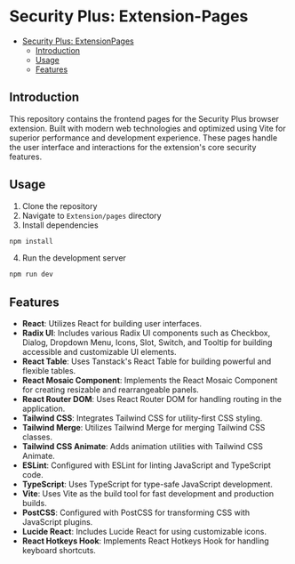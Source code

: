 # Security Plus: Extension-Pages
- [Security Plus: ExtensionPages](#security-plus-extensionpages)
  - [Introduction](#introduction)
  - [Usage](#usage)
  - [Features](#features)

## Introduction

This repository contains the frontend pages for the Security Plus browser extension. Built with modern web technologies and optimized using Vite for superior performance and development experience. These pages handle the user interface and interactions for the extension's core security features.

## Usage
1. Clone the repository
2. Navigate to `Extension/pages` directory
3. Install dependencies
```bash
npm install
```
4. Run the development server
```bash
npm run dev
```

## Features

- **React**: Utilizes React for building user interfaces.
- **Radix UI**: Includes various Radix UI components such as Checkbox, Dialog, Dropdown Menu, Icons, Slot, Switch, and Tooltip for building accessible and customizable UI elements.
- **React Table**: Uses Tanstack's React Table for building powerful and flexible tables.
- **React Mosaic Component**: Implements the React Mosaic Component for creating resizable and rearrangeable panels.
- **React Router DOM**: Uses React Router DOM for handling routing in the application.
- **Tailwind CSS**: Integrates Tailwind CSS for utility-first CSS styling.
- **Tailwind Merge**: Utilizes Tailwind Merge for merging Tailwind CSS classes.
- **Tailwind CSS Animate**: Adds animation utilities with Tailwind CSS Animate.
- **ESLint**: Configured with ESLint for linting JavaScript and TypeScript code.
- **TypeScript**: Uses TypeScript for type-safe JavaScript development.
- **Vite**: Uses Vite as the build tool for fast development and production builds.
- **PostCSS**: Configured with PostCSS for transforming CSS with JavaScript plugins.
- **Lucide React**: Includes Lucide React for using customizable icons.
- **React Hotkeys Hook**: Implements React Hotkeys Hook for handling keyboard shortcuts.
